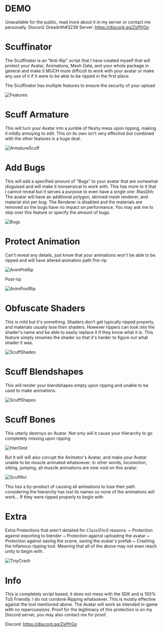 # DEMO
Unavailable for the public, read more about it in my server or contact me personally.
Discord: Dreadrith#3238
Server: https://discord.gg/ZsPfrGn

# Scuffinator
The Scuffinator is an "Anti-Rip" script that I have created myself that will protect your Avatar, Animations, Mesh Data, and your whole package in general and make it MUCH more difficult to work with your avatar or make any use of it if it were to be able to be ripped in the first place.

The Scuffinator has multiple features to ensure the security of your upload

![Features](https://raw.githubusercontent.com/Dreadrith/DreadScripts/main/Scuffinator/info_image/ScuffContext.png)

# Scuff Armature
This will turn your Avatar into a jumble of fleshy mess upon ripping, making it mildly annoying to edit. This on its own isn't very effective but combined with the other features is a huge deal.

![ArmatureScuff](https://raw.githubusercontent.com/Dreadrith/DreadScripts/main/Scuffinator/info_image/ArmatureScuff.jpg)

# Add Bugs
This will add a specified amount of "Bugs" to your avatar that are somewhat disguised and will make it nonsensical to work with. This has more to it that I cannot reveal but it serves a purpose to even have a single one :RiasShh: 
The avatar will have an additional polygon, skinned mesh renderer, and material slot per bug. The Renderer is disabled and the materials are removed so the bugs have no impact on performance. You may ask me to skip over this feature or specify the amount of bugs.

![Bugs](https://raw.githubusercontent.com/Dreadrith/DreadScripts/main/Scuffinator/info_image/Bugs.jpg)

# Protect Animation
Can't reveal any details, just know that your animations won't be able to be ripped and will have altered animation path
Pre-rip

![AnimPreRip](https://raw.githubusercontent.com/Dreadrith/DreadScripts/main/Scuffinator/info_image/preripanim.jpg)

Post-rip

![AnimPostRip](https://raw.githubusercontent.com/Dreadrith/DreadScripts/main/Scuffinator/info_image/postripanim.jpg)

# Obfuscate Shaders
This is mild but it's something. Shaders don't get typically ripped properly, and materials usually lose their shaders. However rippers can look into the shader's name and be able to easily replace it if they know what it is. This feature simply renames the shader so that it's harder to figure out what shader it was.

![ScuffShades](https://raw.githubusercontent.com/Dreadrith/DreadScripts/main/Scuffinator/info_image/ShadyShades.jpg)

# Scuff Blendshapes 
This will render your blendshapes empty upon ripping and unable to be used to make animations.

![ScuffShapes](https://raw.githubusercontent.com/Dreadrith/DreadScripts/main/Scuffinator/info_image/ScuffShape.jpg)

# Scuff Bones
This utterly destroys an Avatar. Not only will it cause your Hierarchy to go completely missing upon ripping

![HierDest](https://raw.githubusercontent.com/Dreadrith/DreadScripts/main/Scuffinator/info_image/DestroyHierarchy.jpg)

But it will will also corrupt the Animator's Avatar, and make your Avatar unable to be muscle animated whatsoever. In other words, locomotion, sitting, jumping, all muscle animations are now void on this avatar.

![ScuffAvi](https://raw.githubusercontent.com/Dreadrith/DreadScripts/main/Scuffinator/info_image/scuffavi.png)

This has a by-product of causing all animations to lose their path considering the hierarchy has lost its names so none of the animations will work... If they were ripped properly to begin with

# Extra
Extra Protections that aren't detailed for ℂ𝕝𝕒𝕤𝕤𝕚𝕗𝕚𝕖𝕕 reasons:
~ Protection against exporting to blender
~ Protection against uploading the avatar
~ Protection against saving the scene, saving the avatar's prefab
~ Crashing the infamous ripping tool. Meaning that all of the above may not even reach unity to begin with.

![TinyCrash](https://raw.githubusercontent.com/Dreadrith/DreadScripts/main/Scuffinator/info_image/GetTinyCrashed.jpg)

# Info
This is completely script based, it does not mess with the SDK and is 100% ToS Friendly. I do not condone Ripping whatsoever. 
This is mostly effective against the tool mentioned above.
The Avatar will work as intended in-game with no repercussions.
Proof for the legitimacy of this protection is on my Discord server, you may also contact me for proof.

Discord: https://discord.gg/ZsPfrGn
